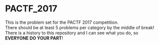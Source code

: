 # PACTF_2017
This is the problem set for the PACTF 2017 competition.<br>
There should be at least 5 problems per category by the middle of break! There is a history to this repository and I can see what you do, so **EVERYONE DO YOUR PART**!